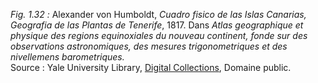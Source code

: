 *Fig. 1.32 :* Alexander von Humboldt, *Cuadro fisico de las Islas Canarias, Geografia de las Plantas de Tenerife*, 1817. Dans *Atlas geographique et physique des regions equinoxiales du nouveau continent, fonde sur des observations astronomiques, des mesures trigonometriques et des nivellemens barometriques.*  
Source : Yale University Library, [Digital Collections](https://collections.library.yale.edu/catalog/2030913), Domaine public.